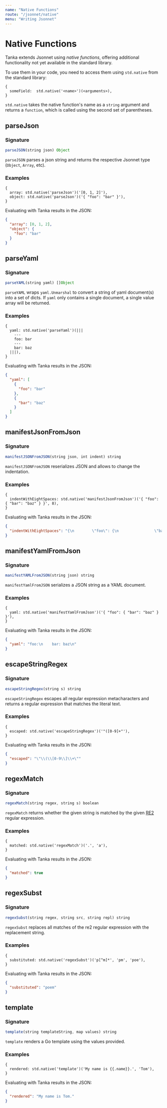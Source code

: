 ```yaml
---
name: "Native Functions"
route: "/jsonnet/native"
menu: "Writing Jsonnet"
---
```


# Native Functions

Tanka extends Jsonnet using _native functions_, offering additional functionality not yet available in the standard library.

To use them in your code, you need to access them using `std.native` from the standard library:

```jsonnet
{
  someField:  std.native('<name>')(<arguments>),
}
```

`std.native` takes the native function's name as a `string` argument and returns a `function`, which is called using the second set of parentheses.

## parseJson

### Signature

```ts
parseJSON(string json) Object
```

`parseJSON` parses a json string and returns the respective Jsonnet type (`Object`, `Array`,  etc).

### Examples

```jsonnet
{
  array: std.native('parseJson')('[0, 1, 2]'),
  object: std.native('parseJson')('{ "foo": "bar" }'),
}
```

Evaluating with Tanka results in the JSON:

```json
{
  "array": [0, 1, 2],
  "object": {
    "foo": "bar"
  }
}
```

## parseYaml

### Signature

```ts
parseYAML(string yaml) []Object
```

`parseYAML` wraps `yaml.Unmarshal` to convert a string of yaml document(s) into
a set of dicts. If `yaml` only contains a single document, a single value array
will be returned.

### Examples

```jsonnet
{
  yaml: std.native('parseYaml')(|||
    ---
    foo: bar
    ---
    bar: baz
  |||),
}
```

Evaluating with Tanka results in the JSON:

```json
{
  "yaml": [
    {
      "foo": "bar"
    },
    {
      "bar": "baz"
    }
  ]
}
```

## manifestJsonFromJson

### Signature

```ts
manifestJSONFromJSON(string json, int indent) string
```

`manifestJSONFromJSON` reserializes JSON and allows to change the indentation.

### Examples

```jsonnet
{
  indentWithEightSpaces: std.native('manifestJsonFromJson')('{ "foo": { "bar": "baz" } }', 8),
}
```

Evaluating with Tanka results in the JSON:

```json
{
  "indentWithEightSpaces": "{\n        \"foo\": {\n                \"bar\": \"baz\"\n        }\n}\n"
}
```

## manifestYamlFromJson

### Signature

```ts
manifestYAMLFromJSON(string json) string
```

`manifestYamlFromJSON` serializes a JSON string as a YAML document.

### Examples

```jsonnet
{
  yaml: std.native('manifestYamlFromJson')('{ "foo": { "bar": "baz" } }'),
}
```

Evaluating with Tanka results in the JSON:

```json
{
  "yaml": "foo:\n    bar: baz\n"
}
```

## escapeStringRegex

### Signature

```ts
escapeStringRegex(string s) string
```

`escapeStringRegex` escapes all regular expression metacharacters and returns a
regular expression that matches the literal text.

### Examples

```jsonnet
{
  escaped: std.native('escapeStringRegex')('"([0-9]+"'),
}
```

Evaluating with Tanka results in the JSON:

```json
{
  "escaped": "\"\\(\\[0-9\\]\\+\""
}
```

## regexMatch

### Signature

```ts
regexMatch(string regex, string s) boolean
```

`regexMatch` returns whether the given string is matched by the given
[RE2](https://golang.org/s/re2syntax) regular expression.

### Examples

```jsonnet
{
  matched: std.native('regexMatch')('.', 'a'),
}
```

Evaluating with Tanka results in the JSON:

```json
{
  "matched": true
}
```

## regexSubst

### Signature

```ts
regexSubst(string regex, string src, string repl) string
```

`regexSubst` replaces all matches of the re2 regular expression with the
replacement string.

### Examples

```jsonnet
{
  substituted: std.native('regexSubst')('p[^m]*', 'pm', 'poe'),
}
```

Evaluating with Tanka results in the JSON:

```json
{
  "substituted": "poem"
}
```

## template

### Signature

```ts
template(string templateString, map values) string
```

`template` renders a Go template using the values provided.

### Examples

```jsonnet
{
  rendered: std.native('template')('My name is {{.name}}.', 'Tom'),
}
```

Evaluating with Tanka results in the JSON:

```json
{
  "rendered": "My name is Tom."
}
```